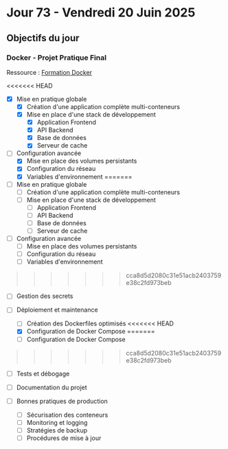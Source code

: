 # Jour 73 - Vendredi 20 Juin 2025

## Objectifs du jour

### Docker - Projet Pratique Final

Ressource : [Formation Docker](https://github.com/HachemiH/formation-docker)

<<<<<<< HEAD
- [x] Mise en pratique globale
  - [x] Création d'une application complète multi-conteneurs
  - [x] Mise en place d'une stack de développement
    - [x] Application Frontend
    - [x] API Backend
    - [x] Base de données
    - [x] Serveur de cache

- [ ] Configuration avancée
  - [x] Mise en place des volumes persistants
  - [x] Configuration du réseau
  - [x] Variables d'environnement
=======
- [ ] Mise en pratique globale
  - [ ] Création d'une application complète multi-conteneurs
  - [ ] Mise en place d'une stack de développement
    - [ ] Application Frontend
    - [ ] API Backend
    - [ ] Base de données
    - [ ] Serveur de cache

- [ ] Configuration avancée
  - [ ] Mise en place des volumes persistants
  - [ ] Configuration du réseau
  - [ ] Variables d'environnement
>>>>>>> cca8d5d2080c31e51acb2403759e38c2fd973beb
  - [ ] Gestion des secrets

- [ ] Déploiement et maintenance
  - [ ] Création des Dockerfiles optimisés
<<<<<<< HEAD
  - [x] Configuration de Docker Compose
=======
  - [ ] Configuration de Docker Compose
>>>>>>> cca8d5d2080c31e51acb2403759e38c2fd973beb
  - [ ] Tests et débogage
  - [ ] Documentation du projet

- [ ] Bonnes pratiques de production
  - [ ] Sécurisation des conteneurs
  - [ ] Monitoring et logging
  - [ ] Stratégies de backup
  - [ ] Procédures de mise à jour 

